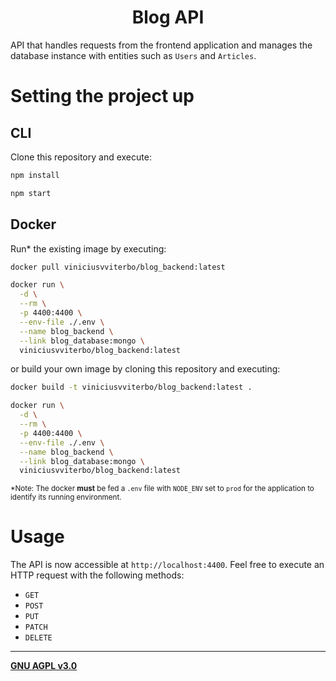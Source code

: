 <h1 align="center">Blog API</h1>

API that handles requests from the frontend application and manages the database instance with entities such as `Users` and `Articles`.

# Setting the project up

## CLI

Clone this repository and execute:

```bash
npm install

npm start
```

## Docker

Run* the existing image by executing:

```bash
docker pull viniciusvviterbo/blog_backend:latest

docker run \
  -d \
  --rm \
  -p 4400:4400 \
  --env-file ./.env \
  --name blog_backend \
  --link blog_database:mongo \
  viniciusvviterbo/blog_backend:latest
```

or build your own image by cloning this repository and executing:

```bash
docker build -t viniciusvviterbo/blog_backend:latest .

docker run \
  -d \
  --rm \
  -p 4400:4400 \
  --env-file ./.env \
  --name blog_backend \
  --link blog_database:mongo \
  viniciusvviterbo/blog_backend:latest
```

<sub>*Note: The docker **must** be fed a `.env` file with `NODE_ENV` set to `prod` for the application to identify its running environment.</sub>

# Usage

The API is now accessible at `http://localhost:4400`. Feel free to execute an HTTP request with the following methods:

- `GET`
- `POST`
- `PUT`
- `PATCH`
- `DELETE`

---

**[GNU AGPL v3.0](https://www.gnu.org/licenses/agpl-3.0.html)**
